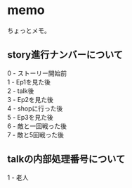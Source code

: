# memo  
ちょっとメモ。  
  
## story進行ナンバーについて  
0 - ストーリー開始前  
1 - Ep1を見た後  
2 - talk後  
3 - Ep2を見た後  
4 - shopに行った後  
5 - Ep3を見た後  
6 - 敵と一回戦った後  
7 - 敵と5回戦った後  
  
## talkの内部処理番号について  
1 - 老人  